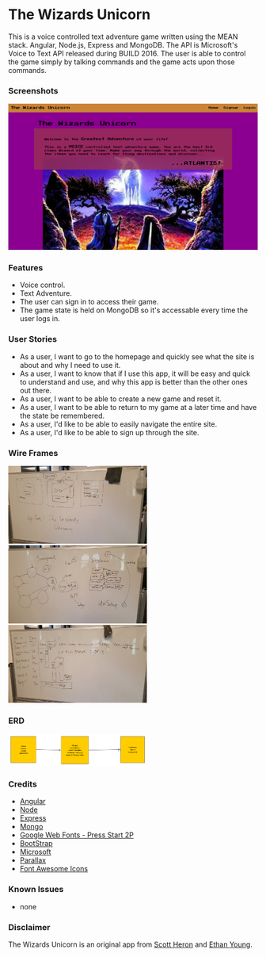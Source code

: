 # The Wizards Unicorn
This is a voice controlled text adventure game written using the MEAN stack. Angular, Node.js, Express and MongoDB. The API is Microsoft's Voice to Text API released during BUILD 2016. The user is able to control the game simply by talking commands and the game acts upon those commands.

### Screenshots
<img src="./screenshots/screenshot.png" width="840">


### Features
* Voice control.
* Text Adventure.
* The user can sign in to access their game.
* The game state is held on MongoDB so it's accessable every time the user logs in.

### User Stories
* As a user, I want to go to the homepage and quickly see what the site is about and why I need to use it.
* As a user, I want to know that if I use this app, it will be easy and quick to understand and use, and why this app is better than the other ones out there.
* As a user, I want to be able to create a new game and reset it.
* As a user, I want to be able to return to my game at a later time and have the state be remembered.
* As a user, I'd like to be able to easily navigate the entire site.
* As a user, I'd like to be able to sign up through the site.


### Wire Frames
<img src="./wireframes_erd/1.jpg" width="280">
<img src="./wireframes_erd/2.jpg" width="280">
<img src="./wireframes_erd/3.jpg" width="280">

### ERD
<img src="./wireframes_erd/unicornERD.png" width="280">

### Credits
* [Angular](https://angularjs.org/)
* [Node](https://nodejs.org/en/)
* [Express](http://expressjs.com/)
* [Mongo](https://www.mongodb.org/)
* [Google Web Fonts - Press Start 2P](http://google.com/fonts)
* [BootStrap](https://netdna.bootstrapcdn.com)
* [Microsoft](https://www.microsoft.com/cognitive-services/)
* [Parallax](https://github.com/wagerfield/parallax)
* [Font Awesome Icons](https://fortawesome.github.io/Font-Awesome/icons/)

### Known Issues
* none

### Disclaimer
The Wizards Unicorn is an original app from [Scott Heron](https://github.com/scottheron/) and [Ethan Young](https://github.com/younge2).
